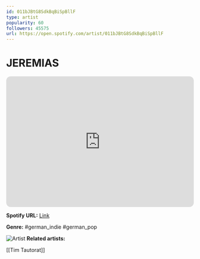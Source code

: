 ```yaml
---
id: 011bJBtG8SdkBqBiSpBllF
type: artist
popularity: 60
followers: 45575
url: https://open.spotify.com/artist/011bJBtG8SdkBqBiSpBllF
---
```

# JEREMIAS

<iframe style="border-radius:12px" src="https://open.spotify.com/embed/artist/011bJBtG8SdkBqBiSpBllF" width="100%" height="352" frameBorder="0" allowfullscreen="" allow="autoplay; clipboard-write; encrypted-media; fullscreen; picture-in-picture" loading="lazy"></iframe>

**Spotify URL:** [Link](https://open.spotify.com/artist/011bJBtG8SdkBqBiSpBllF)

**Genre:**  #german_indie #german_pop

![Artist](https://i.scdn.co/image/ab6761610000e5eb1ba28501200bab9993a1fe29)
**Related artists:**

[[Tim Tautorat]]
